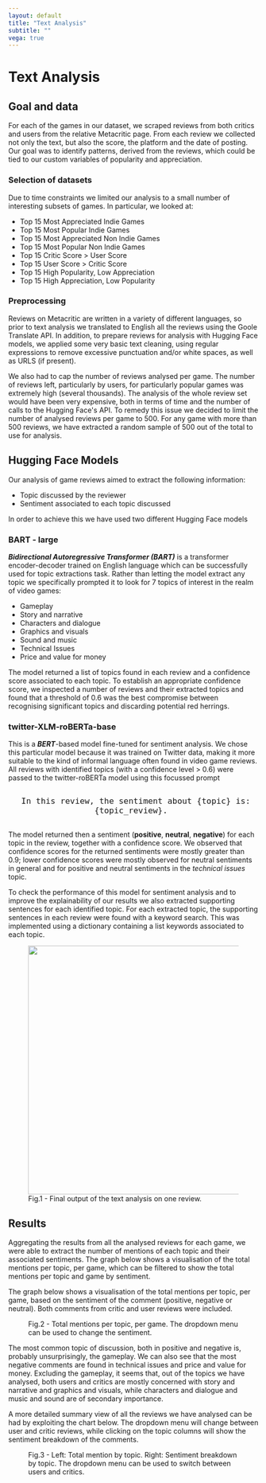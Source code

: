 ```yaml
---
layout: default
title: "Text Analysis"
subtitle: ""
vega: true
---
```


<h1 class = "full-width-wrapper superH1"> Text Analysis </h1>

## Goal and data

For each of the games in our dataset, we scraped reviews from both critics and users from the relative Metacritic page. From each review we collected not only the text, but also the score, the platform and the date of posting. Our goal was to identify patterns, derived from the reviews, which could be tied to our custom variables of popularity and appreciation.

### Selection of datasets

Due to time constraints we limited our analysis to a small number of interesting subsets of games. In particular, we looked at:

<ul class = "in_text_list">
  <li> Top 15 Most Appreciated Indie Games </li>
  <li> Top 15 Most Popular Indie Games </li>
  <li> Top 15 Most Appreciated Non Indie Games </li>
  <li> Top 15 Most Popular Non Indie Games </li>
  <li> Top 15 Critic Score > User Score </li>
  <li> Top 15 User Score > Critic Score </li>
  <li> Top 15 High Popularity, Low Appreciation </li>
  <li> Top 15 High Appreciation, Low Popularity </li>
</ul>



### Preprocessing

Reviews on Metacritic are written in a variety of different languages, so prior to text analysis we translated to English all the reviews using the Goole Translate API. In addition, to prepare reviews for analysis with Hugging Face models, we applied some very basic text cleaning, using regular expressions to remove excessive punctuation and/or white spaces, as well as URLS (if present).

We also had to cap the number of reviews analysed per game. The number of reviews left, particularly by users, for particularly popular games was extremely high (several thousands). The analysis of the whole review set would have been very expensive, both in terms of time and the number of calls to the Hugging Face's API. To remedy this issue we decided to limit the number of analysed reviews per game to 500. For any game with more than 500 reviews, we have extracted a random sample of 500 out of the total to use for analysis.


## Hugging Face Models

Our analysis of game reviews aimed to extract the following information:

<ul class = "in_text_list">
  <li> Topic discussed by the reviewer </li>
  <li> Sentiment associated to each topic discussed </li>
</ul>

In order to achieve this we have used two different Hugging Face models


### BART - large

***Bidirectional Autoregressive Transformer (BART)*** is a transformer encoder-decoder trained on English language which can be successfully used for topic extractions task. Rather than letting the model extract any topic we specifically prompted it to look for 7 topics of interest in the realm of video games:

<ul class = "in_text_list">
  <li> Gameplay </li>
  <li> Story and narrative </li>
  <li> Characters and dialogue </li>
  <li> Graphics and visuals </li>
  <li> Sound and music </li>
  <li> Technical Issues </li>
  <li> Price and value for money </li>
</ul>

The model returned a list of topics found in each review and a confidence score associated to each topic. To establish an appropriate confidence score, we inspected a number of reviews and their extracted topics and found that a threshold of 0.6 was the best compromise between recognising significant topics and discarding potential red herrings. 

### twitter-XLM-roBERTa-base
This is a ***BERT***-based model fine-tuned for sentiment analysis. We chose this particular model because it was trained on Twitter data, making it more suitable to the kind of informal language often found in video game reviews.
All reviews with identified topics (with a confidence level > 0.6) were passed to the twitter-roBERTa model using this focussed prompt 

<p style = "text-align: center; padding: 10px; font-size: 1.2rem;"> 
    <code> In this review, the sentiment about {topic} is: {topic_review}. </code>
</p> 

The model returned then a sentiment (**positive**, **neutral**, **negative**) for each topic in the review, together with a confidence score. We observed that confidence scores for the returned sentiments were mostly greater than 0.9; lower confidence scores were mostly observed for neutral sentiments in general and for positive and neutral sentiments in the *technical issues* topic.

To check the performance of this model for sentiment analysis and to improve the explainability of our results we also extracted supporting sentences for each identified topic. For each extracted topic, the supporting sentences in each review were found with a keyword search. This was implemented using a dictionary containing a list keywords associated to each topic.

<figure>
  <div class = "general_chartClass">
    <img src='assets/images/final output of the text analysis on one review.png' width = 500>
  </div>
  <figcaption class = "figcaption_class"> Fig.1 - Final output of the text analysis on one review. </figcaption>
</figure>


## Results

Aggregating the results from all the analysed reviews for each game, we were able to extract the number of mentions of each topic and their associated sentiments. The graph below shows a visualisation of the total mentions per topic, per game, which can be filtered to show the total mentions per topic and game by sentiment.

The graph below shows a visualisation of the total mentions per topic, per game, based on the sentiment of the comment (positive, negative or neutral). Both comments from critic and user reviews were included.

<figure>
  <div class = "general_chartClass">
    <vegachart schema-url="/g1-2025-website/assets/charts/AllReviews_countsAndSentiment.json"></vegachart>
  </div>
  <figcaption class = "figcaption_class"> Fig.2 - Total mentions per topic, per game. The dropdown menu can be used to change the sentiment. </figcaption>
</figure>

The most common topic of discussion, both in positive and negative is, probably unsurprisingly, the gameplay. We can also see that the most negative comments are found in technical issues and price and value for money. Excluding the gameplay, it seems that, out of the topics we have analysed, both users and critics are mostly concerned with story and narrative and graphics and visuals, while characters and dialogue and music and sound are of secondary importance.

A more detailed summary view of all the reviews we have analysed can be had by exploiting the chart below. The dropdown menu will change between user and critic reviews, while clicking on the topic columns will show the sentiment breakdown of the comments.

<figure>
  <div class = "general_chartClass">
    <vegachart schema-url="/g1-2025-website/assets/charts/emojiChart_wholeDataset.json"></vegachart>
  </div>
  <figcaption class = "figcaption_class"> Fig.3 - Left: Total mention by topic. Right: Sentiment breakdown by topic. The dropdown menu can be used to switch between users and critics. </figcaption>
</figure>




